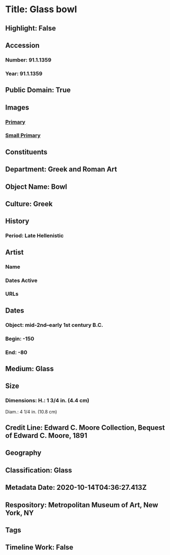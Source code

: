 # Title: Glass bowl
## Highlight: False
## Accession
### Number: 91.1.1359
### Year: 91.1.1359
## Public Domain: True
## Images
### [Primary](https://images.metmuseum.org/CRDImages/gr/original/DP223186.jpg)
### [Small Primary](https://images.metmuseum.org/CRDImages/gr/web-large/DP223186.jpg)
## Constituents
## Department: Greek and Roman Art
## Object Name: Bowl
## Culture: Greek
## History
### Period: Late Hellenistic
## Artist
### Name
### Dates Active
### URLs
## Dates
### Object: mid-2nd–early 1st century B.C.
### Begin: -150
### End: -80
## Medium: Glass
## Size
### Dimensions: H.: 1 3/4 in. (4.4 cm)
Diam.: 4 1/4 in. (10.8 cm)
## Credit Line: Edward C. Moore Collection, Bequest of Edward C. Moore, 1891
## Geography
## Classification: Glass
## Metadata Date: 2020-10-14T04:36:27.413Z
## Respository: Metropolitan Museum of Art, New York, NY
## Tags
## Timeline Work: False
